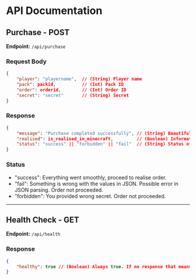 # API Documentation

## Purchase - POST
**Endpoint:** `/api/purchase`

### Request Body
```json
{
    "player": "playername",  // (String) Player name
    "pack": packid,          // (Int) Pack ID
    "order": orderid,        // (Int) Order ID
    "secret": "secret"       // (String) Secret
}
```

### Response
```json
{
    "message": "Purchase completed successfully", // (String) Beautiful message
    "realised": is_realised_in_minecraft,         // (Boolean) Information if the order was realised in Minecraft
    "status": "success" || "forbidden" || "fail"  // (String) Status of the operation
}
```

### Status
- "success": Everything went smoothly, proceed to realise order.
- "fail": Something is wrong with the values in JSON. Possible error in JSON parsing. Order not proceeded.
- "forbidden": You provided wrong secret. Order not proceeded.

---

## Health Check - GET
**Endpoint:** `/api/health`

### Response
```json
{
    "healthy": true // (Boolean) Always true. If no response that means something is totally wrong. Maybe the server is not working?
}
```
